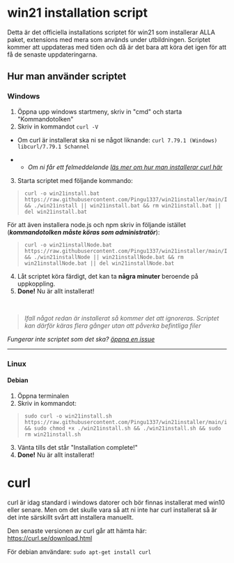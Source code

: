 # win21 installation script

 Detta är det officiella installations scriptet för win21 som installerar ALLA paket, extensions med mera som används under utbildningen.
 Scriptet kommer att uppdateras med tiden och då är det bara att köra det igen för att få de senaste uppdateringarna.

## Hur man använder scriptet

### Windows
 1. Öppna upp windows startmeny, skriv in "cmd" och starta "Kommandotolken"
 2. Skriv in kommandot ``curl -V`` 
 - Om curl är installerat ska ni se något liknande: ``curl 7.79.1 (Windows) libcurl/7.79.1 Schannel``
 > 
 - - *Om ni får ett felmeddelande [läs mer om hur man installerar curl här](#curl)*
  3. Starta scriptet med följande kommando:<br/>
> ```
> curl -o win21install.bat https://raw.githubusercontent.com/Pingu1337/win21installer/main/Install.bat && ./win21install || win21install.bat && rm win21install.bat || del win21install.bat
> ```
 För att även installera node.js och npm skriv in följande istället (***kommandotolken måste köras som administratör***):
 > ```
> curl -o win21installNode.bat https://raw.githubusercontent.com/Pingu1337/win21installer/main/InstallNode.bat && ./win21installNode || win21installNode.bat && rm win21installNode.bat || del win21installNode.bat
> ```
 4. Låt scriptet köra färdigt, det kan ta **några minuter** beroende på uppkoppling.
 6. **Done!** Nu är allt installerat!
<br/>

>  *Ifall något redan är installerat så kommer det att ignoreras. Scriptet kan därför käras flera gånger utan att påverka befintliga filer*
> 
 *Fungerar inte scriptet som det ska?* *[öppna en issue](https://github.com/Pingu1337/win21installer/issues/new)*

<hr/>

### Linux 

#### Debian
 1. Öppna terminalen
 2. Skriv in kommandot: 
 > ```
 > sudo curl -o win21install.sh https://raw.githubusercontent.com/Pingu1337/win21installer/main/install.sh && sudo chmod +x ./win21install.sh && ./win21install.sh && sudo rm win21install.sh
 > ```
3. Vänta tills det står "Installation complete!"
4. **Done!** Nu är allt installerat!

# curl
curl är idag standard i windows datorer och bör finnas installerat med win10 eller senare.
Men om det skulle vara så att ni inte har curl installerat så är det inte särskillt svårt att installera manuellt.

Den senaste versionen av curl går att hämta här: https://curl.se/download.html

För debian användare: ``sudo apt-get install curl``
